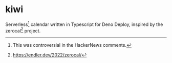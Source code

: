 # kiwi

Serverless[^1] calendar written in Typescript for Deno Deploy, inspired by the zerocal[^2] project.

[^1]: This was controversial in the HackerNews comments[^3].
[^2]: https://endler.dev/2022/zerocal/
[^3]: https://news.ycombinator.com/item?id=33109513
